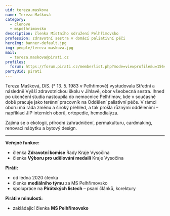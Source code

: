 ```yaml
---
uid: tereza.maskova
name: Tereza Mašková
category:
  - clenove
  - mspelhrimovsko
description: členka Místního sdružení Pelhřimovsko
profession: zdravotní sestra v domácí paliativní péči
heroImg: banner-default.jpg
img: people/tereza-maskova.jpg
mail:
  - tereza.maskova@pirati.cz
profiles:
  forum: https://forum.pirati.cz/memberlist.php?mode=viewprofile&u=15647
partyUid: pirati
---
```


Tereza Mašková, DiS. (* 13. 5. 1983 v Pelhřimově) vystudovala Střední a následně Vyšší zdravotnickou školu v Jihlavě, obor všeobecná sestra. Ihned po ukončení studia nastoupila do nemocnice Pelhřimov, kde v současné době pracuje jako terénní pracovník na Oddělení paliativní péče. V rámci oboru má ráda změnu a široký přehled, a tak prošla různými odděleními – například JIP interních oborů, ortopedie, hemodialýza.  

Zajímá se o ekologii, přírodní zahradničení, permakulturu, cardmaking, renovaci nábytku a bytový design.

---
**Veřejné funkce:**
* členka **Zdravotní komise** Rady Kraje Vysočina
* členka **Výboru pro udělování medailí** Kraje Vysočina

**Piráti:**
* od ledna 2020 členka
* členka **mediálního týmu** za MS Pelhřimovsko
* spolupráce na **Pirátských listech** – psaní článků, korektury

**Piráti v minulosti:**
* zakládající členka **MS Pelhřimovsko**
